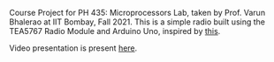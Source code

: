 Course Project for PH 435: Microprocessors Lab, taken by Prof. Varun Bhalerao at IIT Bombay, Fall 2021. This is a simple radio built using the TEA5767 Radio Module and Arduino Uno, inspired by [this](https://create.arduino.cc/projecthub/hesam-moshiri/full-digital-fm-receiver-with-arduino-and-tea5767-52be37).

Video presentation is present [here](https://drive.google.com/drive/folders/1KtcuRmL9yDo7dIcxFs-BYRj1llgHIcuW).
